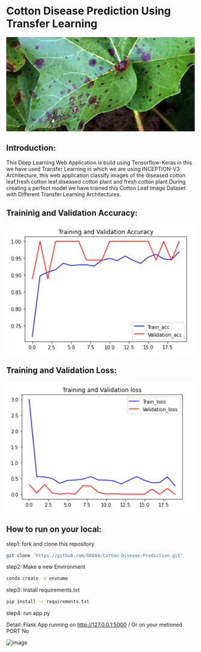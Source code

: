 # Cotton Disease Prediction Using Transfer Learning

![image](https://github.com/GK884/Cotton-Disease-Prediction/blob/main/gitphotos/leaf.jpg)

## Introduction:<br>
This Deep Learning Web Application is build using Tensorflow-Keras in this we have used Transfer Learning in which we are using INCEPTION-V3 Architecture, this web application classify images of the diseased cotton leaf,fresh cotton leaf,diseased cotton plant and fresh cotton plant.During creating a perfect model we have trained this Cotton Leaf Image Dataset with Different Transfer Learning Architectures.

## Traininig and Validation Accuracy:<br>
![image](https://github.com/GK884/Cotton-Disease-Prediction/blob/main/gitphotos/training%20and%20val%20accuracy.PNG)

## Training and Validation Loss:<br>
![image](https://github.com/GK884/Cotton-Disease-Prediction/blob/main/gitphotos/training%20and%20val%20loss.PNG)

## How to run on your local:<br>
step1: fork and clone this repository
```sh
git clone 'https://github.com/GK884/Cotton-Disease-Prediction.git'
```
step2: Make a new Environment
```sh
conda create -n envname
```
step3: Install requirements.txt 
```sh
pip install -r requirements.txt
```
step4: run app.py

Detail:  Flask App running on http://127.0.0.1:5000 / Or on your metioned PORT No

![image](https://user-images.githubusercontent.com/68546391/102019983-685c3d00-3d9c-11eb-9cd5-f3fece8957a3.png)




